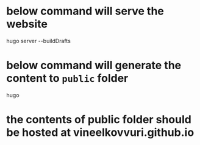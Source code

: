 # below command will serve the website
hugo server --buildDrafts

# below command will generate the content to `public` folder
hugo

# the contents of public folder should be hosted at vineelkovvuri.github.io
